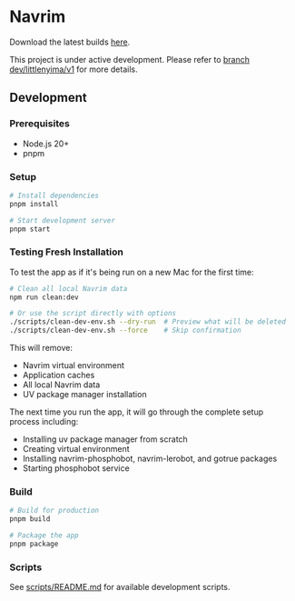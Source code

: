 # Navrim

Download the latest builds [here](https://download.vassarrobotics.com).

This project is under active development. Please refer to [branch dev/littlenyima/v1](https://github.com/vassar-robotics/navrim/tree/dev/littlenyima/v1) for more details.

## Development

### Prerequisites

- Node.js 20+
- pnpm

### Setup

```bash
# Install dependencies
pnpm install

# Start development server
pnpm start
```

### Testing Fresh Installation

To test the app as if it's being run on a new Mac for the first time:

```bash
# Clean all local Navrim data
npm run clean:dev

# Or use the script directly with options
./scripts/clean-dev-env.sh --dry-run  # Preview what will be deleted
./scripts/clean-dev-env.sh --force    # Skip confirmation
```

This will remove:
- Navrim virtual environment
- Application caches
- All local Navrim data
- UV package manager installation

The next time you run the app, it will go through the complete setup process including:
- Installing uv package manager from scratch
- Creating virtual environment
- Installing navrim-phosphobot, navrim-lerobot, and gotrue packages
- Starting phosphobot service

### Build

```bash
# Build for production
pnpm build

# Package the app
pnpm package
```

### Scripts

See [scripts/README.md](scripts/README.md) for available development scripts.
